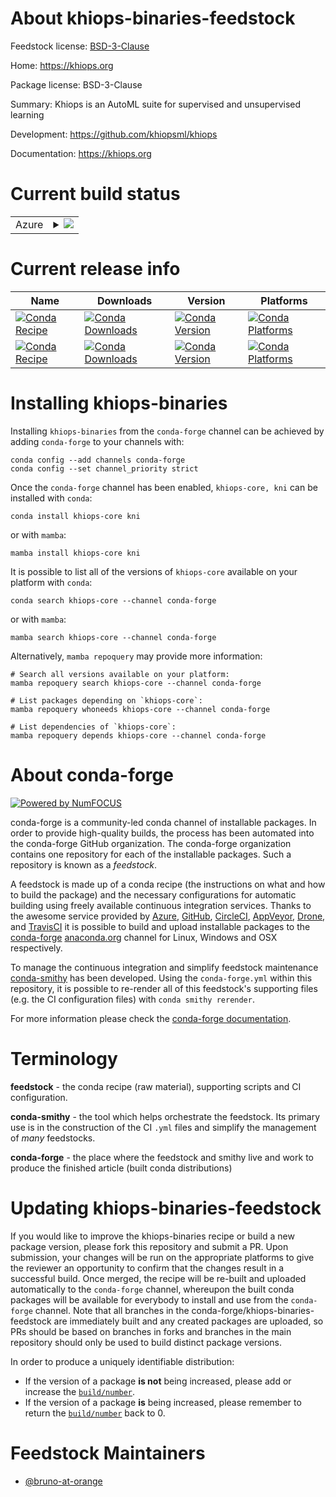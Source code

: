 About khiops-binaries-feedstock
===============================

Feedstock license: [BSD-3-Clause](https://github.com/conda-forge/khiops-binaries-feedstock/blob/main/LICENSE.txt)

Home: https://khiops.org

Package license: BSD-3-Clause

Summary: Khiops is an AutoML suite for supervised and unsupervised learning

Development: https://github.com/khiopsml/khiops

Documentation: https://khiops.org

Current build status
====================


<table>
    
  <tr>
    <td>Azure</td>
    <td>
      <details>
        <summary>
          <a href="https://dev.azure.com/conda-forge/feedstock-builds/_build/latest?definitionId=25210&branchName=main">
            <img src="https://dev.azure.com/conda-forge/feedstock-builds/_apis/build/status/khiops-binaries-feedstock?branchName=main">
          </a>
        </summary>
        <table>
          <thead><tr><th>Variant</th><th>Status</th></tr></thead>
          <tbody><tr>
              <td>linux_64</td>
              <td>
                <a href="https://dev.azure.com/conda-forge/feedstock-builds/_build/latest?definitionId=25210&branchName=main">
                  <img src="https://dev.azure.com/conda-forge/feedstock-builds/_apis/build/status/khiops-binaries-feedstock?branchName=main&jobName=linux&configuration=linux%20linux_64_" alt="variant">
                </a>
              </td>
            </tr><tr>
              <td>osx_64</td>
              <td>
                <a href="https://dev.azure.com/conda-forge/feedstock-builds/_build/latest?definitionId=25210&branchName=main">
                  <img src="https://dev.azure.com/conda-forge/feedstock-builds/_apis/build/status/khiops-binaries-feedstock?branchName=main&jobName=osx&configuration=osx%20osx_64_" alt="variant">
                </a>
              </td>
            </tr><tr>
              <td>win_64</td>
              <td>
                <a href="https://dev.azure.com/conda-forge/feedstock-builds/_build/latest?definitionId=25210&branchName=main">
                  <img src="https://dev.azure.com/conda-forge/feedstock-builds/_apis/build/status/khiops-binaries-feedstock?branchName=main&jobName=win&configuration=win%20win_64_" alt="variant">
                </a>
              </td>
            </tr>
          </tbody>
        </table>
      </details>
    </td>
  </tr>
</table>

Current release info
====================

| Name | Downloads | Version | Platforms |
| --- | --- | --- | --- |
| [![Conda Recipe](https://img.shields.io/badge/recipe-khiops--core-green.svg)](https://anaconda.org/conda-forge/khiops-core) | [![Conda Downloads](https://img.shields.io/conda/dn/conda-forge/khiops-core.svg)](https://anaconda.org/conda-forge/khiops-core) | [![Conda Version](https://img.shields.io/conda/vn/conda-forge/khiops-core.svg)](https://anaconda.org/conda-forge/khiops-core) | [![Conda Platforms](https://img.shields.io/conda/pn/conda-forge/khiops-core.svg)](https://anaconda.org/conda-forge/khiops-core) |
| [![Conda Recipe](https://img.shields.io/badge/recipe-kni-green.svg)](https://anaconda.org/conda-forge/kni) | [![Conda Downloads](https://img.shields.io/conda/dn/conda-forge/kni.svg)](https://anaconda.org/conda-forge/kni) | [![Conda Version](https://img.shields.io/conda/vn/conda-forge/kni.svg)](https://anaconda.org/conda-forge/kni) | [![Conda Platforms](https://img.shields.io/conda/pn/conda-forge/kni.svg)](https://anaconda.org/conda-forge/kni) |

Installing khiops-binaries
==========================

Installing `khiops-binaries` from the `conda-forge` channel can be achieved by adding `conda-forge` to your channels with:

```
conda config --add channels conda-forge
conda config --set channel_priority strict
```

Once the `conda-forge` channel has been enabled, `khiops-core, kni` can be installed with `conda`:

```
conda install khiops-core kni
```

or with `mamba`:

```
mamba install khiops-core kni
```

It is possible to list all of the versions of `khiops-core` available on your platform with `conda`:

```
conda search khiops-core --channel conda-forge
```

or with `mamba`:

```
mamba search khiops-core --channel conda-forge
```

Alternatively, `mamba repoquery` may provide more information:

```
# Search all versions available on your platform:
mamba repoquery search khiops-core --channel conda-forge

# List packages depending on `khiops-core`:
mamba repoquery whoneeds khiops-core --channel conda-forge

# List dependencies of `khiops-core`:
mamba repoquery depends khiops-core --channel conda-forge
```


About conda-forge
=================

[![Powered by
NumFOCUS](https://img.shields.io/badge/powered%20by-NumFOCUS-orange.svg?style=flat&colorA=E1523D&colorB=007D8A)](https://numfocus.org)

conda-forge is a community-led conda channel of installable packages.
In order to provide high-quality builds, the process has been automated into the
conda-forge GitHub organization. The conda-forge organization contains one repository
for each of the installable packages. Such a repository is known as a *feedstock*.

A feedstock is made up of a conda recipe (the instructions on what and how to build
the package) and the necessary configurations for automatic building using freely
available continuous integration services. Thanks to the awesome service provided by
[Azure](https://azure.microsoft.com/en-us/services/devops/), [GitHub](https://github.com/),
[CircleCI](https://circleci.com/), [AppVeyor](https://www.appveyor.com/),
[Drone](https://cloud.drone.io/welcome), and [TravisCI](https://travis-ci.com/)
it is possible to build and upload installable packages to the
[conda-forge](https://anaconda.org/conda-forge) [anaconda.org](https://anaconda.org/)
channel for Linux, Windows and OSX respectively.

To manage the continuous integration and simplify feedstock maintenance
[conda-smithy](https://github.com/conda-forge/conda-smithy) has been developed.
Using the ``conda-forge.yml`` within this repository, it is possible to re-render all of
this feedstock's supporting files (e.g. the CI configuration files) with ``conda smithy rerender``.

For more information please check the [conda-forge documentation](https://conda-forge.org/docs/).

Terminology
===========

**feedstock** - the conda recipe (raw material), supporting scripts and CI configuration.

**conda-smithy** - the tool which helps orchestrate the feedstock.
                   Its primary use is in the construction of the CI ``.yml`` files
                   and simplify the management of *many* feedstocks.

**conda-forge** - the place where the feedstock and smithy live and work to
                  produce the finished article (built conda distributions)


Updating khiops-binaries-feedstock
==================================

If you would like to improve the khiops-binaries recipe or build a new
package version, please fork this repository and submit a PR. Upon submission,
your changes will be run on the appropriate platforms to give the reviewer an
opportunity to confirm that the changes result in a successful build. Once
merged, the recipe will be re-built and uploaded automatically to the
`conda-forge` channel, whereupon the built conda packages will be available for
everybody to install and use from the `conda-forge` channel.
Note that all branches in the conda-forge/khiops-binaries-feedstock are
immediately built and any created packages are uploaded, so PRs should be based
on branches in forks and branches in the main repository should only be used to
build distinct package versions.

In order to produce a uniquely identifiable distribution:
 * If the version of a package **is not** being increased, please add or increase
   the [``build/number``](https://docs.conda.io/projects/conda-build/en/latest/resources/define-metadata.html#build-number-and-string).
 * If the version of a package **is** being increased, please remember to return
   the [``build/number``](https://docs.conda.io/projects/conda-build/en/latest/resources/define-metadata.html#build-number-and-string)
   back to 0.

Feedstock Maintainers
=====================

* [@bruno-at-orange](https://github.com/bruno-at-orange/)

